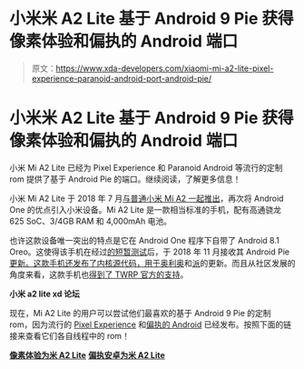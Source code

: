 # 小米米 A2 Lite 基于 Android 9 Pie 获得像素体验和偏执的 Android 端口

> 原文：<https://www.xda-developers.com/xiaomi-mi-a2-lite-pixel-experience-paranoid-android-port-android-pie/>

# 小米米 A2 Lite 基于 Android 9 Pie 获得像素体验和偏执的 Android 端口

小米 Mi A2 Lite 已经为 Pixel Experience 和 Paranoid Android 等流行的定制 rom 提供了基于 Android Pie 的端口。继续阅读，了解更多信息！

小米 Mi A2 Lite 于 2018 年 7 月[与普通小米 Mi A2 一起推出](https://www.xda-developers.com/xiaomi-mi-a2-xiaomi-mi-a2-lite-specifications-pricing-availability-pictures/)，再次将 Android One 的优点引入小米设备。Mi A2 Lite 是一款相当标准的手机，配有高通骁龙 625 SoC、3/4GB RAM 和 4,000mAh 电池。

也许这款设备唯一突出的特点是它在 Android One 程序下自带了 Android 8.1 Oreo。这使得该手机在经过[的短暂测试](https://www.xda-developers.com/xiaomi-android-pie-beta-mi-a2-lite/)后，于 2018 年 11 月接收其 Android Pie [更新。这款手机还发布了内核源代码，用于](https://www.xda-developers.com/android-pie-update-xiaomi-mi-a2-lite/)[奥利奥](https://www.xda-developers.com/xiaomi-mi-a2-mi-a2-lite-kernel-source-code/)和[派](https://www.xda-developers.com/kernel-sources-xiaomi-mi-a2-lite-android-pie-update/)的更新。而且从社区发展的角度来看，这款手机也[得到了 TWRP 官方的支持](https://www.xda-developers.com/xiaomi-mi-a2-lite-official-twrp/)。

**小米 a2 lite xd 论坛**

现在，Mi A2 Lite 的用户可以尝试他们最喜欢的基于 Android 9 Pie 的定制 rom，因为流行的 [Pixel Experience](https://forum.xda-developers.com/mi-a2-lite/development/rom-pixel-experience-t3911489) 和[偏执的 Android](https://forum.xda-developers.com/mi-a2-lite/development/paranoid-android-pie-beta-xiaomi-mi-a2-t3912880) 已经发布。按照下面的链接来查看它们各自线程中的 rom！

[**像素体验为米 A2 Lite**](https://forum.xda-developers.com/mi-a2-lite/development/rom-pixel-experience-t3911489) [**偏执安卓为米 A2 Lite**](https://forum.xda-developers.com/mi-a2-lite/development/paranoid-android-pie-beta-xiaomi-mi-a2-t3912880)
